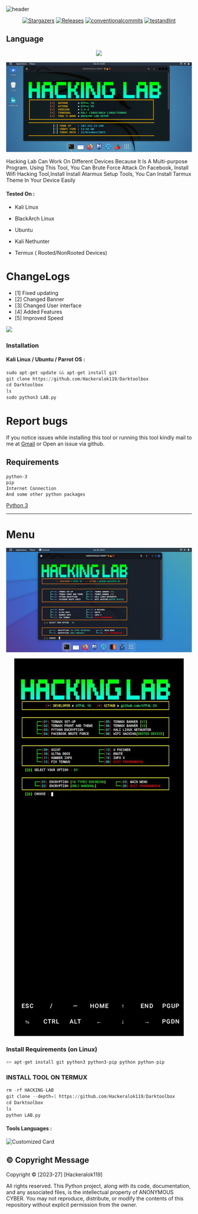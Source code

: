 ![header](https://capsule-render.vercel.app/api?type=waving&color=auto&height=300&section=header&text=Hackeralok119%20Darktoolbox&fontSize=90&animation=fadeIn&fontAlignY=38&desc=MALTIPAL%20HACKING%20COMMAND%20LAB%20PYTHON%20TOOLS%20BY%20U7P4L&descAlignY=51&descAlign=62)

</p>
   <p align="center">
      <a href="https://github.com/Hackeralok119/Darktoolbox/stargazers">
      <img alt="Stargazers" src="https://img.shields.io/github/stars/Hackeralok119/Darktoolbox?style=for-the-badge&logo=github&color=f4dbd6&logoColor=D9E0EE&labelColor=302D41"></a>
      <a href="https://github.com/Hackeralok119/Darktoolbox/releases/latest">
      <img alt="Releases" src="https://img.shields.io/github/release/Hackeralok119/Darktoolbox?style=for-the-badge&logo=semantic-release&color=f5bde6&logoColor=D9E0EE&labelColor=302D41"/></a>
      <a href="https://www.conventionalcommits.org/en/v1.0.0/">
      <img alt="conventionalcommits" src="https://img.shields.io/badge/Conventional%20Commits-1.0.0-%23FE5196?style=for-the-badge&logo=conventionalcommits&color=ee99a0&logoColor=D9E0EE&labelColor=302D41"></a>
      <a href="https://github.com/Hackeralok119/Darktoolbox/actions/workflows/github-action.yml">
      <img alt="testandlint" src="https://img.shields.io/github/actions/workflow/status/vn7n24fzkq/github-profile-summary-cards/test-and-lint.yml?branch=main&label=Test%20and%20Lint&style=for-the-badge&color=a6da95"></a>
   </p>

## Language</br>

 <p align="center"><img src="https://img.shields.io/badge/Python-FFDD00?style=for-the-badge&logo=python&logoColor=blue"/>


<p align="center"><img src="https://github.com/Hackeralok119/Darktoolbox/blob/master/image/ScreenShot_20231021215213.png">

<p align="center">

Hacking Lab Can Work On Different Devices Because It Is A Multi-purpose Program. Using This Tool, You Can Brute Force Attack On Facebook, Install Wifi Hacking Tool,Install Install Atarmux Setup Tools, You Can Install Tarmux Theme In Your Device Easily

</p>


#### Tested On  :

* Kali Linux

* BlackArch Linux

* Ubuntu

* Kali Nethunter

* Termux ( Rooted/NonRooted Devices)

# ChangeLogs
- [1] Fixed updating
- [2] Changed Banner
- [3] Changed User interface
- [4] Added Features
- [5] Improved Speed

<img src="https://github.com/Hackeralok119/Hackeralok119/blob/master/Warning.gif" float="center">

### Installation
#### Kali Linux / Ubuntu / Parrot OS :
```python
sudo apt-get update && apt-get install git
git clone https://github.com/Hackeralok119/Darktoolbox
cd Darktoolbox
ls
sudo python3 LAB.py
```

# Report bugs
If you notice issues while installing this tool or running this tool kindly mail to me at <a href="mailto: AnonyminHack5@protonmail.com">Gmail</a> or Open an issue via github.

## Requirements 
```
python-3
pip
Internet Connection
And some other python packages
``` 
[Python 3](https://www.python.org/downloads/)

<hr>

# Menu
<p align="center"><img src="https://github.com/Hackeralok119/Darktoolbox/blob/master/image/Screenshot%20from%202024-01-28%2016-43-02.png" alt="HACKING LAB v1.0.6" float="center"/>
<p align="center"><img src="https://github.com/Hackeralok119/Darktoolbox/blob/master/image/photo_2024-01-30_13-48-43.jpg">

### Install Requirements (on Linux)

```python
>> apt-get install git python3 python3-pip python python-pip
```

### INSTALL TOOL ON TERMUX
```python
rm -rf HACKING-LAB
git clone --depth=1 https://github.com/Hackeralok119/Darktoolbox
cd Darktoolbox
ls
python LAB.py
```

#### Tools Languages :

![Customized Card](https://github-readme-stats.vercel.app/api/pin?username=Hackeralok119&repo=Darktoolbox&title_color=fff&icon_color=f9f9f9&text_color=9f9f9f&bg_color=151515)

## ©️ Copyright Message
Copyright © [2023-27] [Hackeralok119]

All rights reserved. This Python project, along with its code, documentation, and any associated files, is the intellectual property of ANONYMOUS CYBER. You may not reproduce, distribute, or modify the contents of this repository without explicit permission from the owner.
